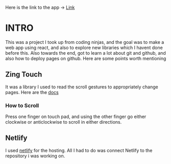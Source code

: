 Here is the link to the app -> [Link](https://ipod-app.netlify.app/)


# INTRO

This was a project I took up from coding ninjas, and the goal was to make a web app using react, and also to explore new libraries which I havent done before this. Also towards the end, got to learn a lot about git and github, and also how to deploy pages on github. Here are some points worth mentioning

## Zing Touch

It was a library I used to read the scroll gestures to appropriately change pages.
Here are the [docs](https://zingchart.github.io/zingtouch/)

### How to Scroll

Press one finger on touch pad, and using the other finger go either clockwise or anticlockwise to scroll in either directions.

## Netlify

I used [netlify](netlify.com) for the hosting. All I had to do was connect Netlify to the repository i was working on.

